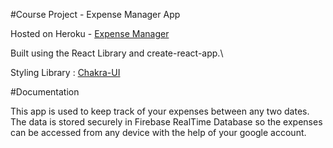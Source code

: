 #Course Project - Expense Manager App

Hosted on Heroku - [Expense Manager](https://expense-manager-react-12.herokuapp.com/)

Built using the React Library and create-react-app.\

Styling Library : [Chakra-UI](https://chakra-ui.com/)

#Documentation

This app is used to keep track of your expenses between any two dates.\
The data is stored securely in Firebase RealTime Database so the expenses can be accessed from any device with the help of your google account.
